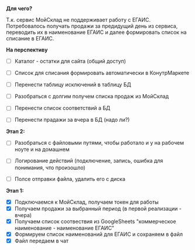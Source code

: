 **Для чего?**

Т.к. сервис МойСклад не поддерживает работу с ЕГАИС. Потребовалось получать продажи за предидущий день из сервиса,
переводить их в наименование ЕГАИС и далее формировать список на списание в ЕГАИС.


**На перспективу**
- [ ] Каталог - остатки для сайта (общий доступ)
- [ ] Список для списания формировать автоматически в КонутрМаркете
- [ ] Перенести таблицу исключений в таблицу БД 
- [ ] Разобраться с долгим получем списка продаж из МойСклад
- [ ] Перенести список соответствий а БД
- [ ] Перенести прадажи за вчера в БД (надо ли?)


**Этап 2:**
- [ ] Разобраться с файловыми путями, чтобы работало и у на рабочем ноуте и на домашнем
- [ ] Логирование действий (подключение, запись, ошибка для понимания, что произошло)
- [ ] Полсе отправки файла, удалить его с диска
 

**Этап 1:**
- [x] Подключаемся к МойСклад, получаем токен для работы
- [x] Получаем продажи за выбранный период (в первой реализации - вчера)
- [x] Получаем список соотвествия из GoogleSheets "коммерческое наименование - наименование ЕГАИС"
- [x] Формируем список наименований для ЕГАИС и сохраняем в файл
- [x] Файл передаем в чат